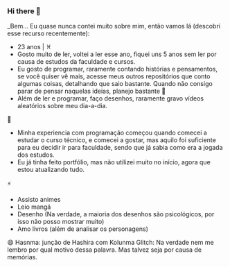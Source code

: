 ### Hi there 👋

_Bem... Eu quase nunca contei muito sobre mim, então vamos lá (descobri esse recurso recentemente):

- 23 anos | ♓
- Gosto muito de ler, voltei a ler esse ano, fiquei uns 5 anos sem ler por causa de estudos da faculdade e cursos.
- Eu gosto de programar, raramente contando histórias e pensamentos, se você quiser vê mais, acesse meus outros repositórios que conto algumas coisas, detalhando que saio bastante. Quando não consigo parar de pensar naquelas ideias, planejo bastante 🙂
- Além de ler e programar, faço desenhos, raramente gravo vídeos aleatórios sobre meu dia-a-dia.

💬
- Minha experiencia com programação começou quando comecei a estudar o curso técnico, e comecei a gostar, mas aquilo foi suficiente para eu decidir ir para faculdade, sendo que já sabia como era a jogada dos estudos.
- Eu já tinha feito portfólio, mas não utilizei muito no início, agora que estou atualizando tudo.

⚡
- Assisto animes
- Leio mangá
- Desenho (Na verdade, a maioria dos desenhos são psicológicos, por isso não posso mostrar muito)
- Amo livros (além de analisar os personagens)

😄
Hasnma: junção de Hashira com Kolunma
Glitch: Na verdade nem me lembro por qual motivo dessa palavra. Mas talvez seja por causa de memórias. 

<!--
**hasnma-glitch/hasnma-glitch** is a ✨ _special_ ✨ repository because its `README.md` (this file) appears on your GitHub profile.

Here are some ideas to get you started:

- 🔭 I’m currently working on ...
- 🌱 I’m currently learning ...
- 👯 I’m looking to collaborate on ...
- 🤔 I’m looking for help with ...
- 💬 Ask me about ...
- 📫 How to reach me: ...
- 😄 Pronouns: ...
- ⚡ Fun fact: ...
-->
